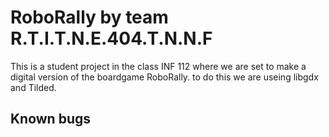 # RoboRally by team R.T.I.T.N.E.404.T.N.N.F
This is a student project in the class INF 112 where we are set to make a digital version of the boardgame RoboRally.
to do this we are useing libgdx and Tilded.


## Known bugs
